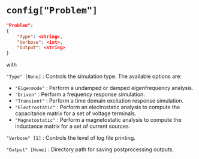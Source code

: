 <!--- Copyright Amazon.com, Inc. or its affiliates. All Rights Reserved. --->
<!--- SPDX-License-Identifier: Apache-2.0 --->

# `config["Problem"]`

```json
"Problem":
{
    "Type": <string>,
    "Verbose": <int>,
    "Output": <string>
}
```

with

`"Type" [None]` :  Controls the simulation type. The available options are:

  - `"Eigenmode"` :  Perform a undamped or damped eigenfrequency analysis.
  - `"Driven"` :  Perform a frequency response simulation.
  - `"Transient"` :  Perform a time domain excitation response simulation.
  - `"Electrostatic"` :  Perform an electrostatic analysis to compute the capacitance matrix
    for a set of voltage terminals.
  - `"Magnetostatic"` :  Perform a magnetostatic analysis to compute the inductance matrix
    for a set of current sources.

`"Verbose" [1]` :  Controls the level of log file printing.

`"Output" [None]` :  Directory path for saving postprocessing outputs.
